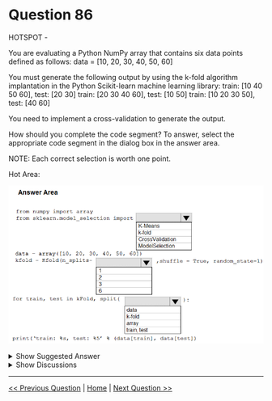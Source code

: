# Question 86

HOTSPOT -

You are evaluating a Python NumPy array that contains six data points defined as follows: data = [10, 20, 30, 40, 50, 60]

You must generate the following output by using the k-fold algorithm implantation in the Python Scikit-learn machine learning library: train: [10 40 50 60], test: [20 30] train: [20 30 40 60], test: [10 50] train: [10 20 30 50], test: [40 60]

You need to implement a cross-validation to generate the output.

How should you complete the code segment? To answer, select the appropriate code segment in the dialog box in the answer area.

NOTE: Each correct selection is worth one point.

Hot Area:

![Question Image](images/q86_q_0010800001.png)

<details>
  <summary>Show Suggested Answer</summary>

  <img src="images/q86_ans_0_0010900001.png" alt="Answer Image"><br>
<p>Box 1: k-fold -</p>
<p>Box 2: 3 -</p>
<p>K-Folds cross-validator provides train/test indices to split data in train/test sets. Split dataset into k consecutive folds (without shuffling by default).</p>
<p>The parameter n_splits ( int, default=3) is the number of folds. Must be at least 2.</p>
<p>Box 3: data -</p>
<p>Example: Example:</p>
<p>&gt;&gt;&gt;</p>
<p>&gt;&gt;&gt; from sklearn.model_selection import KFold</p>
<p>&gt;&gt;&gt; X = np.array([[1, 2], [3, 4], [1, 2], [3, 4]])</p>
<p>&gt;&gt;&gt; y = np.array([1, 2, 3, 4])</p>
<p>&gt;&gt;&gt; kf = KFold(n_splits=2)</p>
<p>&gt;&gt;&gt; kf.get_n_splits(X)</p>
<p>&gt;&gt;&gt; print(kf)</p>
<p>KFold(n_splits=2, random_state=None, shuffle=False)</p>
<p>&gt;&gt;&gt; for train_index, test_index in kf.split(X):</p>
<p>...    print(&quot;TRAIN:&quot;, train_index, &quot;TEST:&quot;, test_index)</p>
<p>...    X_train, X_test = X[train_index], X[test_index]</p>
<p>...    y_train, y_test = y[train_index], y[test_index]</p>
<p>TRAIN: [2 3] TEST: [0 1]</p>
<p>TRAIN: [0 1] TEST: [2 3]</p>
<p>Reference:</p>
<p>https://scikit-learn.org/stable/modules/generated/sklearn.model_selection.KFold.html</p>

</details>

<details>
  <summary>Show Discussions</summary>

<blockquote><p><strong>podval</strong> <code>(Tue 12 Jan 2021 19:45)</code> - <em>Upvotes: 23</em></p><p>Proper syntax:
from sklearn.model_selection import KFold</p></blockquote>
<blockquote><p><strong>David_Tadeu</strong> <code>(Sat 29 Oct 2022 18:56)</code> - <em>Upvotes: 4</em></p><p>If the actual question is written with &#x27;k-fold&#x27; instead of &#x27;Kfold&#x27;, that&#x27;s just stupid.</p></blockquote>
<blockquote><p><strong>ljljljlj</strong> <code>(Tue 11 Jan 2022 14:55)</code> - <em>Upvotes: 5</em></p><p>On exam 2021/7/10</p></blockquote>
<blockquote><p><strong>Matt2000</strong> <code>(Wed 07 Aug 2024 15:22)</code> - <em>Upvotes: 2</em></p><p>from sklearn.model_selection import KFold
from numpy import array
import numpy as np

data = array([10,20,30,40,50,60])

k_fold = KFold(n_splits=3, shuffle=True,random_state=1)
for train, test in k_fold, np.split(data):
    print(f&#x27;train: {train}, test: {test}&#x27;)</p></blockquote>
<blockquote><p><strong>Matt2000</strong> <code>(Tue 23 Jul 2024 09:36)</code> - <em>Upvotes: 1</em></p><p>&quot;-&quot; shoud be read as &quot;=&quot;</p></blockquote>
<blockquote><p><strong>Hisayuki</strong> <code>(Sat 04 May 2024 00:17)</code> - <em>Upvotes: 3</em></p><p>You&#x27;re gonna create three set of Train and Test dataset with Shuffling. So, the n_splits should be 3 in kfold.
- train: [10 40 50 60], test: [20 30]
- train: [20 30 40 60], test: [10 50]
- train: [10 20 30 50], test: [40 60]</p></blockquote>
<blockquote><p><strong>ning</strong> <code>(Wed 16 Nov 2022 12:45)</code> - <em>Upvotes: 2</em></p><p>Might be a typo, but overall is correct</p></blockquote>

</details>

---

[<< Previous Question](question_85.md) | [Home](/index.md) | [Next Question >>](question_87.md)
